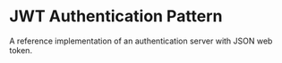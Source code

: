# JWT Authentication Pattern 

A reference implementation of an authentication server with JSON web token.
